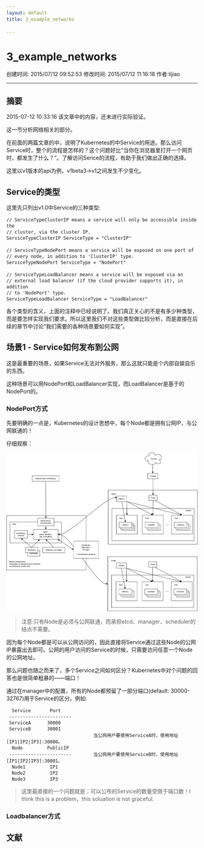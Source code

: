 ```yaml
---
layout: default
title: 3_example_networks

---
```


# 3_example_networks
创建时间: 2015/07/12 09:52:53  修改时间: 2015/07/12 11:16:18 作者:lijiao

----

## 摘要

2015-07-12 10:33:16   该文章中的内容，还未进行实际验证。

这一节分析网络相关的部分。

在前面的两篇文章的中，说明了Kubernetes的中Service的用途。那么访问Service时，整个的流程是怎样的？这个问题好比“当你在浏览器里打开一个网页时，都发生了什么？”。了解访问Serice的流程，有助于我们做出正确的选择。

这里以v1版本的api为例，v1beta3->v1之间发生不少变化。

## Service的类型

这里先只列出v1.0中Service的三种类型:

	// ServiceTypeClusterIP means a service will only be accessible inside the
	// cluster, via the cluster IP.
	ServiceTypeClusterIP ServiceType = "ClusterIP"

	// ServiceTypeNodePort means a service will be exposed on one port of
	// every node, in addition to 'ClusterIP' type.
	ServiceTypeNodePort ServiceType = "NodePort"

	// ServiceTypeLoadBalancer means a service will be exposed via an
	// external load balancer (if the cloud provider supports it), in addition
	// to 'NodePort' type.
	ServiceTypeLoadBalancer ServiceType = "LoadBalancer"

各个类型的含义，上面的注释中已经说明了。我们真正关心的不是有多少种类型，而是要怎样实现我们要求。所以这里我们不对这些类型做比较分析，而是直接在后续的章节中讨论“我们需要的各种场景要如何实现”。

## 场景1 - Service如何发布到公网

这是最重要的场景，如果Service无法对外服务，那么这就只能是个内部自娱自乐的东西。

这种场景可以用NodePort和LoadBalancer实现，而LoadBalancer是基于的NodePort的。

### NodePort方式

先要明确的一点是，Kubernetes的设计思想中，每个Node都是拥有公网IP，与公网联通的！

仔细观察：

![k8s-architecture](./pic/pic_3_1_K8s_architecture.png)

>注意:只有Node是必须与公网联通，而承担etcd、manager、scheduler的结点不需要。

因为每个Node都是可以从公网访问的，因此直接将Service通过这些Node的公网IP暴露出去即可。公网的用户访问的Service的时候，只需要访问任意一个Node的公网地址。

那么问题也随之而来了，多个Service之间如何区分？Kubernetes中对个问题的回答也是很简单粗暴的——端口！

通过在manager中的配置，所有的Node都预留了一部分端口(default: 30000-32767)用于Service的区分。例如:

	  Service       Port
	 -----------------------
	 ServiceA      30000
	 ServiceB      30001
                                    当公网用户要使用ServiceA时，使用地址[IP1|IP2|IP3]:30000。
	  Node         PublicIP           
	 -----------------------        当公网用户要使用ServiceB时，使用地址[IP1|IP2|IP3]:30001。
	  Node1         IP1
	  Node2         IP2
	  Node3         IP3

>这里最直接的一个问题就是：可以公布的Service的数量受限于端口数！I think this is a problem，this soluation is not graceful.

### Loadbalancer方式



## 文献

